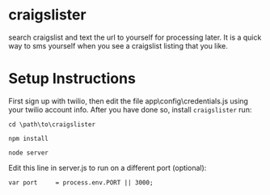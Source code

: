 craigslister
============

search craigslist and text the url to yourself for processing later. It is a quick way to sms yourself when you see a craigslist listing that you like.


Setup Instructions
==================

First sign up with twilio, then edit the file app\config\credentials.js using your twilio account info.  After you have done so, install `craigslister` run:

	cd \path\to\craigslister
	
    npm install

    node server


Edit this line in server.js to run on a different port (optional):
    
    var port     = process.env.PORT || 3000;

  

